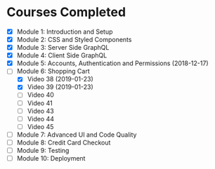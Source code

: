 # Courses Completed

- [x] Module 1: Introduction and Setup
- [x] Module 2: CSS and Styled Components
- [x] Module 3: Server Side GraphQL
- [x] Module 4: Client Side GraphQL
- [x] Module 5: Accounts, Authentication and Permissions (2018-12-17)
- [ ] Module 6: Shopping Cart
  - [x] Video 38 (2019-01-23)
  - [x] Video 39 (2019-01-23)
  - [ ] Video 40
  - [ ] Video 41
  - [ ] Video 43
  - [ ] Video 44
  - [ ] Video 45
- [ ] Module 7: Advanced UI and Code Quality
- [ ] Module 8: Credit Card Checkout
- [ ] Module 9: Testing
- [ ] Module 10: Deployment
